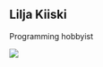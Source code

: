 ## Lilja Kiiski

Programming hobbyist

 <img align="left" src="https://github-readme-stats.vercel.app/api/top-langs/?username=LiljaKiiski&layout=compact&langs_count=10" />
